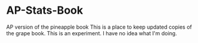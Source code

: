 # AP-Stats-Book
AP version of the pineapple book
This is a place to keep updated copies of the grape book.  This is an experiment.  I have no idea what I'm doing.
